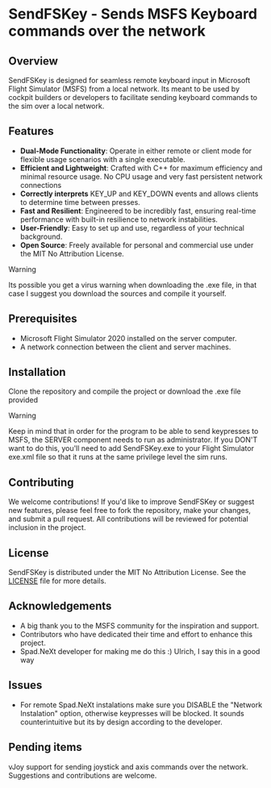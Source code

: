 # SendFSKey - Sends MSFS Keyboard commands over the network

## Overview
SendFSKey is designed for seamless remote keyboard input in Microsoft Flight Simulator (MSFS) from a local network. Its meant to be used by cockpit builders or developers to facilitate sending keyboard commands to the sim over a local network.

## Features
- **Dual-Mode Functionality**: Operate in either remote or client mode for flexible usage scenarios with a single executable.
- **Efficient and Lightweight**: Crafted with C++ for maximum efficiency and minimal resource usage. No CPU usage and very fast persistent network connections
- **Correctly interprets** KEY_UP and KEY_DOWN events and allows clients to determine time between presses.
- **Fast and Resilient**: Engineered to be incredibly fast, ensuring real-time performance with built-in resilience to network instabilities.
- **User-Friendly**: Easy to set up and use, regardless of your technical background.
- **Open Source**: Freely available for personal and commercial use under the MIT No Attribution License.

> [!WARNING]
> Its possible you get a virus warning when downloading the .exe file, in that case I suggest you download the sources and compile it yourself.

## Prerequisites
- Microsoft Flight Simulator 2020 installed on the server computer.
- A network connection between the client and server machines.

## Installation
Clone the repository and compile the project or download the .exe file provided

> [!WARNING]
> Keep in mind that in order for the program to be able to send keypresses to MSFS, the SERVER component needs to run as administrator. If you DON'T want to do this, you'll need to add SendFSKey.exe to your Flight Simulator exe.xml file so that it runs at the same privilege level the sim runs.

## Contributing
We welcome contributions! If you'd like to improve SendFSKey or suggest new features, please feel free to fork the repository, make your changes, and submit a pull request. All contributions will be reviewed for potential inclusion in the project.

## License
SendFSKey is distributed under the MIT No Attribution License. See the [LICENSE](LICENSE.md) file for more details.

## Acknowledgements
- A big thank you to the MSFS community for the inspiration and support.
- Contributors who have dedicated their time and effort to enhance this project.
- Spad.NeXt developer for making me do this :) Ulrich, I say this in a good way

## Issues
- For remote Spad.NeXt instalations make sure you DISABLE the "Network Instalation" option, otherwise keypresses will be blocked. It sounds counterintuitive but its by design according to the developer.

## Pending items
vJoy support for sending joystick and axis commands over the network. Suggestions and contributions are welcome.